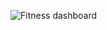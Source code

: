 ![Fitness dashboard](https://github.com/satyajitdutt-data/Personal-Fitness/assets/144555009/cbe3f23b-f2d5-4180-b553-55f61874707f)
